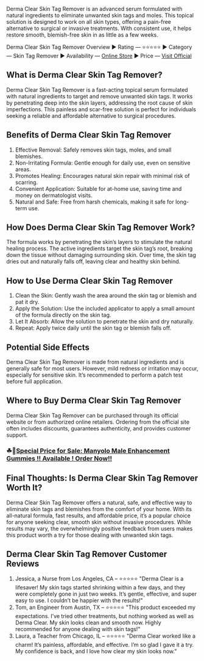 Derma Clear Skin Tag Remover is an advanced serum formulated with natural ingredients to eliminate unwanted skin tags and moles. This topical solution is designed to work on all skin types, offering a pain-free alternative to surgical or invasive treatments. With consistent use, it helps restore smooth, blemish-free skin in as little as a few weeks.

Derma Clear Skin Tag Remover Overview
► Rating — ⭐⭐⭐⭐⭐
► Category — Skin Tag Remover
► Availability — [Online Store](https://atozsupplement.com/derma-clear-skin-tag-remover/)
► Price — [Visit Official](https://atozsupplement.com/derma-clear-skin-tag-remover/)

## What is Derma Clear Skin Tag Remover?

Derma Clear Skin Tag Remover is a fast-acting topical serum formulated with natural ingredients to target and remove unwanted skin tags. It works by penetrating deep into the skin layers, addressing the root cause of skin imperfections. This painless and scar-free solution is perfect for individuals seeking a reliable and affordable alternative to surgical procedures.

## Benefits of Derma Clear Skin Tag Remover

1.	Effective Removal: Safely removes skin tags, moles, and small blemishes.
2.	Non-Irritating Formula: Gentle enough for daily use, even on sensitive areas.
3.	Promotes Healing: Encourages natural skin repair with minimal risk of scarring.
4.	Convenient Application: Suitable for at-home use, saving time and money on dermatologist visits.
5.	Natural and Safe: Free from harsh chemicals, making it safe for long-term use.

## How Does Derma Clear Skin Tag Remover Work?

The formula works by penetrating the skin’s layers to stimulate the natural healing process. The active ingredients target the skin tag’s root, breaking down the tissue without damaging surrounding skin. Over time, the skin tag dries out and naturally falls off, leaving clear and healthy skin behind.

## How to Use Derma Clear Skin Tag Remover

1.	Clean the Skin: Gently wash the area around the skin tag or blemish and pat it dry.
2.	Apply the Solution: Use the included applicator to apply a small amount of the formula directly on the skin tag.
3.	Let It Absorb: Allow the solution to penetrate the skin and dry naturally.
4.	Repeat: Apply twice daily until the skin tag or blemish falls off.

## Potential Side Effects

Derma Clear Skin Tag Remover is made from natural ingredients and is generally safe for most users. However, mild redness or irritation may occur, especially for sensitive skin. It’s recommended to perform a patch test before full application.

## Where to Buy Derma Clear Skin Tag Remover

Derma Clear Skin Tag Remover can be purchased through its official website or from authorized online retailers. Ordering from the official site often includes discounts, guarantees authenticity, and provides customer support.

### ☘📣[Special Price for Sale: Manyolo Male Enhancement Gummies !! Available ! Order Now!!](https://atozsupplement.com/derma-clear-skin-tag-remover/)

## Final Thoughts: Is Derma Clear Skin Tag Remover Worth It?

Derma Clear Skin Tag Remover offers a natural, safe, and effective way to eliminate skin tags and blemishes from the comfort of your home. With its all-natural formula, fast results, and affordable price, it’s a popular choice for anyone seeking clear, smooth skin without invasive procedures.
While results may vary, the overwhelmingly positive feedback from users makes this product worth a try for those dealing with unwanted skin tags.

## Derma Clear Skin Tag Remover Customer Reviews

1.	Jessica, a Nurse from Los Angeles, CA – ⭐⭐⭐⭐⭐
"Derma Clear is a lifesaver! My skin tags started shrinking within a few days, and they were completely gone in just two weeks. It’s gentle, effective, and super easy to use. I couldn’t be happier with the results!"
2.	Tom, an Engineer from Austin, TX – ⭐⭐⭐⭐⭐
"This product exceeded my expectations. I’ve tried other treatments, but nothing worked as well as Derma Clear. My skin looks clean and smooth now. Highly recommended for anyone dealing with skin tags!"
3.	Laura, a Teacher from Chicago, IL – ⭐⭐⭐⭐⭐
"Derma Clear worked like a charm! It’s painless, affordable, and effective. I’m so glad I gave it a try. My confidence is back, and I love how clear my skin looks now."

